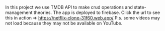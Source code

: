 In this project we use TMDB API to make crud operations and state-management theories.
The app is deployed to firebase. 
Click the url to see this in action => https://netflix-clone-31f60.web.app/
P.s. some videos may not load because they may not be available on YouTube.
